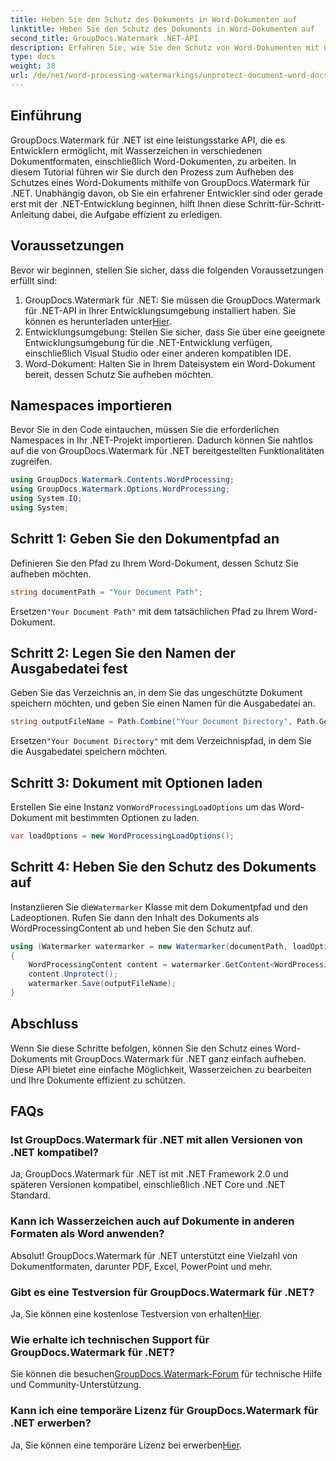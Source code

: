 ```yaml
---
title: Heben Sie den Schutz des Dokuments in Word-Dokumenten auf
linktitle: Heben Sie den Schutz des Dokuments in Word-Dokumenten auf
second_title: GroupDocs.Watermark .NET-API
description: Erfahren Sie, wie Sie den Schutz von Word-Dokumenten mit GroupDocs.Watermark für .NET ganz einfach aufheben können. Folgen Sie unserer Schritt-für-Schritt-Anleitung.
type: docs
weight: 38
url: /de/net/word-processing-watermarkings/unprotect-document-word-docs/
---
```

## Einführung
GroupDocs.Watermark für .NET ist eine leistungsstarke API, die es Entwicklern ermöglicht, mit Wasserzeichen in verschiedenen Dokumentformaten, einschließlich Word-Dokumenten, zu arbeiten. In diesem Tutorial führen wir Sie durch den Prozess zum Aufheben des Schutzes eines Word-Dokuments mithilfe von GroupDocs.Watermark für .NET. Unabhängig davon, ob Sie ein erfahrener Entwickler sind oder gerade erst mit der .NET-Entwicklung beginnen, hilft Ihnen diese Schritt-für-Schritt-Anleitung dabei, die Aufgabe effizient zu erledigen.
## Voraussetzungen
Bevor wir beginnen, stellen Sie sicher, dass die folgenden Voraussetzungen erfüllt sind:
1.  GroupDocs.Watermark für .NET: Sie müssen die GroupDocs.Watermark für .NET-API in Ihrer Entwicklungsumgebung installiert haben. Sie können es herunterladen unter[Hier](https://releases.groupdocs.com/Watermark/net/).
2. Entwicklungsumgebung: Stellen Sie sicher, dass Sie über eine geeignete Entwicklungsumgebung für die .NET-Entwicklung verfügen, einschließlich Visual Studio oder einer anderen kompatiblen IDE.
3. Word-Dokument: Halten Sie in Ihrem Dateisystem ein Word-Dokument bereit, dessen Schutz Sie aufheben möchten.

## Namespaces importieren
Bevor Sie in den Code eintauchen, müssen Sie die erforderlichen Namespaces in Ihr .NET-Projekt importieren. Dadurch können Sie nahtlos auf die von GroupDocs.Watermark für .NET bereitgestellten Funktionalitäten zugreifen.
```csharp
using GroupDocs.Watermark.Contents.WordProcessing;
using GroupDocs.Watermark.Options.WordProcessing;
using System.IO;
using System;
```
## Schritt 1: Geben Sie den Dokumentpfad an
Definieren Sie den Pfad zu Ihrem Word-Dokument, dessen Schutz Sie aufheben möchten.
```csharp
string documentPath = "Your Document Path";
```
 Ersetzen`"Your Document Path"` mit dem tatsächlichen Pfad zu Ihrem Word-Dokument.
## Schritt 2: Legen Sie den Namen der Ausgabedatei fest
Geben Sie das Verzeichnis an, in dem Sie das ungeschützte Dokument speichern möchten, und geben Sie einen Namen für die Ausgabedatei an.
```csharp
string outputFileName = Path.Combine("Your Document Directory", Path.GetFileName(documentPath));
```
 Ersetzen`"Your Document Directory"` mit dem Verzeichnispfad, in dem Sie die Ausgabedatei speichern möchten.
## Schritt 3: Dokument mit Optionen laden
 Erstellen Sie eine Instanz von`WordProcessingLoadOptions` um das Word-Dokument mit bestimmten Optionen zu laden.
```csharp
var loadOptions = new WordProcessingLoadOptions();
```
## Schritt 4: Heben Sie den Schutz des Dokuments auf
 Instanziieren Sie die`Watermarker` Klasse mit dem Dokumentpfad und den Ladeoptionen. Rufen Sie dann den Inhalt des Dokuments als WordProcessingContent ab und heben Sie den Schutz auf.
```csharp
using (Watermarker watermarker = new Watermarker(documentPath, loadOptions))
{
    WordProcessingContent content = watermarker.GetContent<WordProcessingContent>();
    content.Unprotect();
    watermarker.Save(outputFileName);
}
```

## Abschluss
Wenn Sie diese Schritte befolgen, können Sie den Schutz eines Word-Dokuments mit GroupDocs.Watermark für .NET ganz einfach aufheben. Diese API bietet eine einfache Möglichkeit, Wasserzeichen zu bearbeiten und Ihre Dokumente effizient zu schützen.
## FAQs
### Ist GroupDocs.Watermark für .NET mit allen Versionen von .NET kompatibel?
Ja, GroupDocs.Watermark für .NET ist mit .NET Framework 2.0 und späteren Versionen kompatibel, einschließlich .NET Core und .NET Standard.
### Kann ich Wasserzeichen auch auf Dokumente in anderen Formaten als Word anwenden?
Absolut! GroupDocs.Watermark für .NET unterstützt eine Vielzahl von Dokumentformaten, darunter PDF, Excel, PowerPoint und mehr.
### Gibt es eine Testversion für GroupDocs.Watermark für .NET?
 Ja, Sie können eine kostenlose Testversion von erhalten[Hier](https://releases.groupdocs.com/).
### Wie erhalte ich technischen Support für GroupDocs.Watermark für .NET?
 Sie können die besuchen[GroupDocs.Watermark-Forum](https://forum.groupdocs.com/c/watermark/19) für technische Hilfe und Community-Unterstützung.
### Kann ich eine temporäre Lizenz für GroupDocs.Watermark für .NET erwerben?
 Ja, Sie können eine temporäre Lizenz bei erwerben[Hier](https://purchase.groupdocs.com/temporary-license/).